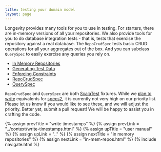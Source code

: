 ```yaml
---
title: testing your domain model
layout: page
---
```


Longevity provides many tools for you to use in testing. For starters,
there are in-memory versions of all your repositories. We also provide
tools for you to do database integration tests - that is, tests that
exercise the repository against a real database. The `RepoCrudSpec`
tests basic CRUD operations for all your aggregates out of the
box. And you can subclass `QuerySpec` to easily exercise any queries
you rely on.

- [In Memory Repositories](in-mem-repos.html)
- [Generating Test Data](test-data.html)
- [Enforcing Constraints](constraints.html)
- [RepoCrudSpec](repo-crud-spec.html)
- [QuerySpec](query-spec.html)

<div class = "blue-side-bar">

<code>RepoCrudSpec</code> and <code>QuerySpec</code> are both <a href =
"http://www.scalatest.org/">ScalaTest</a> fixtures. While we <a href =
"https://github.com/longevityframework/longevity/issues/23">plan to write</a> equivalents for <a
href = "https://etorreborre.github.io/specs2/">specs2</a>, it is currently not very high on our
priority list. Please let us know if you would like to see these, and we will adjust the priority.
Better yet, submit a pull request! We will be happy to assist you in crafting the code.

</div>

{% assign prevTitle = "write timestamps" %}
{% assign prevLink  = "../context/write-timestamps.html" %}
{% assign upTitle   = "user manual" %}
{% assign upLink    = ".." %}
{% assign nextTitle = "in memory repositories" %}
{% assign nextLink  = "in-mem-repos.html" %}
{% include navigate.html %}
